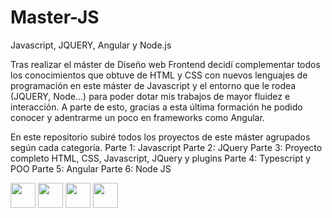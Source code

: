 # Master-JS
Javascript, JQUERY, Angular y Node.js

Tras realizar el máster de Diseño web Frontend decidí complementar todos los conocimientos que obtuve de HTML y CSS con nuevos lenguajes de programación en este máster de Javascript y el entorno que le rodea (JQUERY, Node...) para poder dotar mis trabajos de mayor fluidez e interacción. A parte de esto, gracias a esta última formación he podido conocer y adentrarme un poco en frameworks como Angular. 

En este repositorio subiré todos los proyectos de este máster agrupados según cada categoría. 
Parte 1: Javascript
Parte 2: JQuery
Parte 3: Proyecto completo HTML, CSS, Javascript, JQuery y plugins
Parte 4: Typescript y POO
Parte 5: Angular
Parte 6: Node JS

<p align="left">
<img src="https://cdn.jsdelivr.net/gh/devicons/devicon/icons/javascript/javascript-original.svg" width="40" height="40"/>
<img src="https://cdn.jsdelivr.net/gh/devicons/devicon/icons/jquery/jquery-plain-wordmark.svg" width="40" height="40"/>
<img src="https://cdn.jsdelivr.net/gh/devicons/devicon/icons/nodejs/nodejs-original.svg" width="40" height="40"/>
<img src="https://cdn.jsdelivr.net/gh/devicons/devicon/icons/angularjs/angularjs-original.svg" width="40" height="40"/>
</p>

